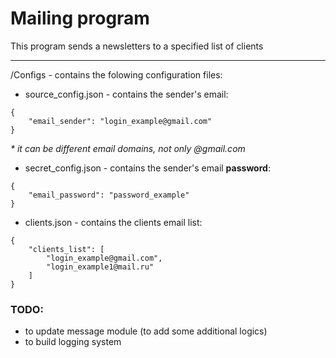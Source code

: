 # Mailing program

This program sends a newsletters to a specified list of clients

---

/Configs - contains the folowing configuration files:
- source_config.json - contains the sender's email:

```
{
    "email_sender": "login_example@gmail.com"
}
```

  _* it can be different email domains, not only @gmail.com_

- secret_config.json - contains the sender's email __password__:

```
{
    "email_password": "password_example"
}
```

- clients.json - contains the clients email list:
  
```
{
    "clients_list": [
        "login_example@gmail.com",
        "login_example1@mail.ru"
    ]
}
```

### TODO: 
- to update message module (to add some additional logics)
- to build logging system